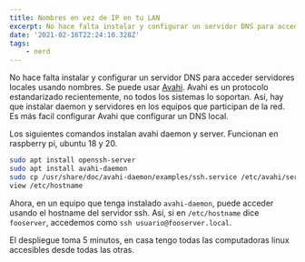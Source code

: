 ```yaml
---
title: Nombres en vez de IP en tu LAN
excerpt: No hace falta instalar y configurar un servidor DNS para acceder servidores locales usando nombres.
date: '2021-02-16T22:24:10.328Z'
tags:
    - nerd
---
```

No hace falta instalar y configurar un servidor DNS para acceder servidores locales usando nombres.
Se puede usar [Avahi](https://www.avahi.org/). Avahi es un protocolo  estandarizado recientemente, no todos los sistemas lo soportan. Así, hay que instalar daemon y servidores en los equipos que participan de la red. Es más facil configurar Avahi que configurar un DNS local.

Los siguientes comandos instalan avahi daemon y server. Funcionan en raspberry pi, ubuntu 18 y 20.
```bash
sudo apt install openssh-server
sudo apt install avahi-daemon
sudo cp /usr/share/doc/avahi-daemon/examples/ssh.service /etc/avahi/services/
view /etc/hostname
```
Ahora, en un equipo que tenga instalado `avahi-daemon`, puede acceder usando el hostname del servidor ssh. Así, si en `/etc/hostname` dice `fooserver`, accedemos como `ssh usuario@fooserver.local`. 

El despliegue toma 5 minutos, en casa tengo todas las computadoras linux accesibles desde todas las otras.